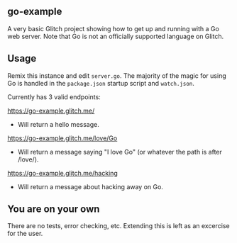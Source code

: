 ## go-example

A very basic Glitch project showing how to get up and running with a Go web server. Note that Go is not an officially supported language on Glitch.

## Usage

Remix this instance and edit `server.go`. The majority of the magic for using Go is handled in the `package.json` startup script and `watch.json`.

Currently has 3 valid endpoints:

https://go-example.glitch.me/
 - Will return a hello message.
 
https://go-example.glitch.me/love/Go
 - Will return a message saying "I love Go" (or whatever the path is after /love/).
 
https://go-example.glitch.me/hacking
 - Will return a message about hacking away on Go.

## You are on your own

There are no tests, error checking, etc. Extending this is left as an excercise for the user.